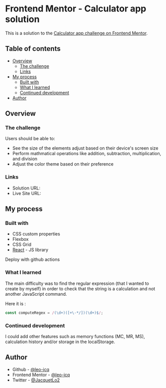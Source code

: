 # Frontend Mentor - Calculator app solution

This is a solution to the [Calculator app challenge on Frontend Mentor](https://www.frontendmentor.io/challenges/calculator-app-9lteq5N29).

## Table of contents

- [Overview](#overview)
  - [The challenge](#the-challenge)
  - [Links](#links)
- [My process](#my-process)
  - [Built with](#built-with)
  - [What I learned](#what-i-learned)
  - [Continued development](#continued-development)
- [Author](#author)

## Overview

### The challenge

Users should be able to:

- See the size of the elements adjust based on their device's screen size
- Perform mathmatical operations like addition, subtraction, multiplication, and division
- Adjust the color theme based on their preference

### Links

- Solution URL: []()
- Live Site URL: []()

## My process

### Built with

- CSS custom properties
- Flexbox
- CSS Grid
- [React](https://reactjs.org/) - JS library

Deploy with github actions

### What I learned

The main difficulty was to find the regular expression (that I wanted to create by myself) in order to check that the string is a calculation and not another JavaScript command.

Here it is :

```js
const computeRegex = /(\d+)([+\-*/])(\d+)$/;
```

### Continued development

I could add other features such as memory functions (MC, MR, MS), calculation history and/or storage in the localStorage.

## Author

- Github - [@leo-jcq](https://github.com/leo-jcq)
- Frontend Mentor - [@leo-jcq](https://www.frontendmentor.io/profile/leo-jcq)
- Twitter - [@JacquetLo2](https://twitter.com/JacquetLo2)

